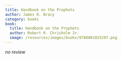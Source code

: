 ```yaml
---
title: Handbook on the Prophets
author: James R. Bracy
category: books
book:
  title: Handbook on the Prophets
  author: Robert R. Chrisholm Jr.
  image: /resources/images/books/9780801025297.png
---
```


*no review*
